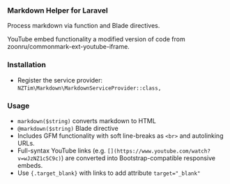 ### Markdown Helper for Laravel

Process markdown via function and Blade directives.

YouTube embed functionality a modified version of code from zoonru/commonmark-ext-youtube-iframe.

### Installation

* Register the service provider: `NZTim\Markdown\MarkdownServiceProvider::class,`

### Usage

* `markdown($string)` converts markdown to HTML
* `@markdown($string)` Blade directive
* Includes GFM functionality with soft line-breaks as `<br>` and autolinking URLs.
* Full-syntax YouTube links (e.g. `[](https://www.youtube.com/watch?v=wJzNZ1c5C9c)`) are converted into Bootstrap-compatible responsive embeds.
* Use `{.target_blank}` with links to add attribute `target="_blank"`
